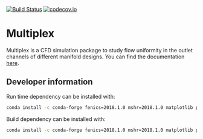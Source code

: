 [![Build Status](https://travis-ci.org/bimanifold/pybimanifold.svg?branch=master)](https://travis-ci.org/bimanifold/pybimanifold)
[![codecov.io](https://codecov.io/gh/bimanifold/pybimanifold/branch/master/graph/badge.svg)](https://codecov.io/gh/bimanifold/pybimanifold)

# Multiplex

Multiplex is a CFD simulation package to study flow uniformity in the outlet channels of different manifold designs. You can find the documentation [here](https://pybimanifold.readthedocs.io/en/latest/).

## Developer information

Run time dependency can be installed with:
```bash
conda install -c conda-forge fenics=2018.1.0 mshr=2018.1.0 matplotlib pyyaml
```

Build dependency can be installed with:
```bash
conda install -c conda-forge fenics=2018.1.0 mshr=2018.1.0 matplotlib pyyaml pytest pytest-cov codecov sphinx=1.8.5
```
